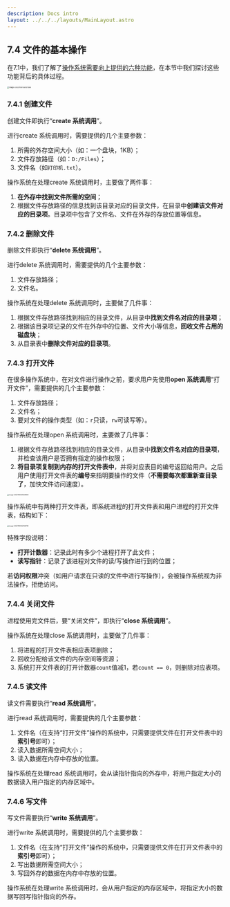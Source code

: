 ```yaml
---
description: Docs intro
layout: ../../../layouts/MainLayout.astro
---
```


 ## 7.4 文件的基本操作

在7.1中，我们了解了[操作系统需要向上提供的六种功能](https://docs.drshw.tech/os/7/1/#714-%E6%96%87%E4%BB%B6%E7%B3%BB%E7%BB%9F%E6%89%80%E9%9C%80%E7%9A%84%E7%B3%BB%E7%BB%9F%E8%B0%83%E7%94%A8)，在本节中我们探讨这些功能背后的具体过程。

<img src="https://images.drshw.tech/images/notes/image-20221105134147288.png" alt="image-20221105134147288" style="zoom: 28%;" />

### 7.4.1 创建文件

创建文件即执行“**create 系统调用**”。

进行create 系统调用时，需要提供的几个主要参数：

1. 所需的外存空间大小（如：一个盘块，1KB）；
2. 文件存放路径（如：`D:/Files`）；
3. 文件名（如`打印机.txt`）。

操作系统在处理create 系统调用时，主要做了两件事：

1. **在外存中找到文件所需的空间**；
2. 根据文件存放路径的信息找到该目录对应的目录文件，在目录中**创建该文件对应的目录项**。目录项中包含了文件名、文件在外存的存放位置等信息。

### 7.4.2 删除文件

删除文件即执行“**delete 系统调用**”。

进行delete 系统调用时，需要提供的几个主要参数：

1. 文件存放路径；
2. 文件名。

操作系统在处理delete 系统调用时，主要做了几件事：

1. 根据文件存放路径找到相应的目录文件，从目录中**找到文件名对应的目录项**；
2. 根据该目录项记录的文件在外存中的位置、文件大小等信息，**回收文件占用的磁盘块**；
3. 从目录表中**删除文件对应的目录项**。

### 7.4.3 打开文件

在很多操作系统中，在对文件进行操作之前，要求用户先使用**open 系统调用**“打开文件”，需要提供的几个主要参数：

1. 文件存放路径；
2. 文件名；
3. 要对文件的操作类型（如：`r`只读，`rw`可读写等）。

操作系统在处理open 系统调用时，主要做了几件事：

1. 根据文件存放路径找到相应的目录文件，从目录中**找到文件名对应的目录项**，并检查该用户是否拥有指定的操作权限；
2. **将目录项复制到内存的打开文件表中**，并将对应表目的编号返回给用户。之后用户使用打开文件表的**编号**来指明要操作的文件（**不需要每次都重新查目录了**，加快文件访问速度）。

<img src="https://images.drshw.tech/images/notes/image-20221105141449559.png" alt="image-20221105141449559" style="zoom:25%;" />

操作系统中有两种打开文件表，即系统进程的打开文件表和用户进程的打开文件表，结构如下：

<img src="https://images.drshw.tech/images/notes/image-20221105142146730.png" alt="image-20221105142146730" style="zoom:25%;" />

特殊字段说明：

+ **打开计数器**：记录此时有多少个进程打开了此文件；
+ **读写指针**：记录了该进程对文件的读/写操作进行到的位置；

若**访问权限**冲突（如用户请求在只读的文件中进行写操作），会被操作系统视为非法操作，拒绝访问。

### 7.4.4 关闭文件

进程使用完文件后，要“关闭文件”，即执行“**close 系统调用**”。

操作系统在处理close 系统调用时，主要做了几件事：

1. 将进程的打开文件表相应表项删除；
2. 回收分配给该文件的内存空间等资源；
3. 系统打开文件表的打开计数器`count`值减1，若`count == 0`，则删除对应表项。

### 7.4.5 读文件

读文件需要执行“**read 系统调用**”。

进行read 系统调用时，需要提供的几个主要参数：

1. 文件名（在支持“打开文件”操作的系统中，只需要提供文件在打开文件表中的**索引号**即可）；
2. 读入数据所需空间大小；
3. 读入数据在内存中存放的位置。

操作系统在处理read 系统调用时，会从读指针指向的外存中，将用户指定大小的数据读入用户指定的内存区域中。

### 7.4.6 写文件

写文件需要执行“**write 系统调用**”。

进行write 系统调用时，需要提供的几个主要参数：

1. 文件名（在支持“打开文件”操作的系统中，只需要提供文件在打开文件表中的**索引号**即可）；
2. 写出数据所需空间大小；
3. 写回外存的数据在内存中存放的位置。

操作系统在处理write 系统调用时，会从用户指定的内存区域中，将指定大小的数据写回写指针指向的外存。

